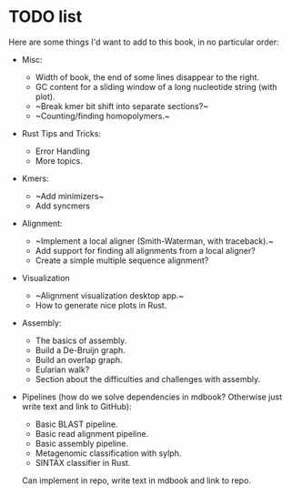 # TODO list
Here are some things I'd want to add to this book, in no particular order:
- Misc:
    - Width of book, the end of some lines disappear to the right.
    - GC content for a sliding window of a long nucleotide string (with plot).
    - ~Break kmer bit shift into separate sections?~
    - ~Counting/finding homopolymers.~

- Rust Tips and Tricks:
    - Error Handling
    - More topics.

- Kmers:
    - ~Add minimizers~
    - Add syncmers

- Alignment:
    - ~Implement a local aligner (Smith-Waterman, with traceback).~
    - Add support for finding all alignments from a local aligner?
    - Create a simple multiple sequence alignment?


- Visualization
    - ~Alignment visualization desktop app.~
    - How to generate nice plots in Rust.

- Assembly:
    - The basics of assembly.
    - Build a De-Bruijn graph.
    - Build an overlap graph.
    - Eularian walk?
    - Section about the difficulties and challenges with assembly.

- Pipelines (how do we solve dependencies in mdbook? Otherwise just write text and link to GitHub):
    - Basic BLAST pipeline.
    - Basic read alignment pipeline.
    - Basic assembly pipeline.
    - Metagenomic classification with sylph.
    - SINTAX classifier in Rust.

    Can implement in repo, write text in mdbook and link to repo.
